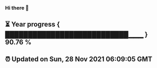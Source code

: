 ### Hi there 👋
⏳ Year progress { ███████████████████████████▁▁▁ } 90.76 %
---
⏰ Updated on Sun, 28 Nov 2021 06:09:05 GMT
---
